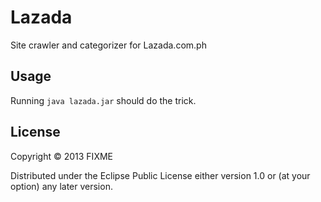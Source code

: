 # Lazada

Site crawler and categorizer for Lazada.com.ph


## Usage

Running `java lazada.jar` should do the trick.


## License

Copyright © 2013 FIXME

Distributed under the Eclipse Public License either version 1.0 or (at
your option) any later version.

